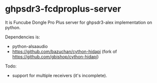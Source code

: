 ghpsdr3-fcdproplus-server
=========================

It is Funcube Dongle Pro Plus server for ghpsdr3-alex implementation on python.

Dependencies is:
 - python-alsaaudio
 - https://github.com/bazuchan/cython-hidapi (fork of https://github.com/gbishop/cython-hidapi)

Todo:
 - support for multiple receivers (it's incomplete).

